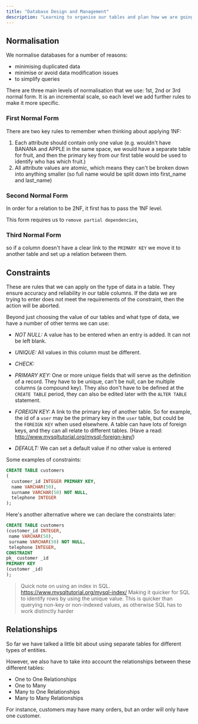 ```yaml
---
title: "Database Design and Management"
description: "Learning to organise our tables and plan how we are going to set out our relations."
---
```


## Normalisation

We normalise databases for a number of reasons:

- minimising duplicated data
- minimise or avoid data modification issues
- to simplify queries

There are three main levels of normalisation that we use: 1st, 2nd or 3rd normal form. It is an incremental scale, so each level we add further rules to make it more specific.

<!-- Need more info on these three to make sure it is extremely clear -->

### First Normal Form

There are two key rules to remember when thinking about applying 1NF:

1. Each attribute should contain only one value (e.g. wouldn't have BANANA and APPLE in the same space, we would have a separate table for fruit, and then the primary key from our first table would be used to identify who has which fruit.)
2. All attribute values are atomic, which means they can't be broken down into anything smaller (so full name would be split down into first_name and last_name)

### Second Normal Form

In order for a relation to be 2NF, it first has to pass the 1NF level.

This form requires us to `remove partial dependencies`,

### Third Normal Form

so if a column doesn't have a clear link to the `PRIMARY KEY` we move it to another table and set up a relation between them.

<!-- Review the db design in the sandbox: https://coderpad.io/sandbox -->

## Constraints

These are rules that we can apply on the type of data in a table. They ensure accuracy and reliability in our table columns. If the data we are trying to enter does not meet the requirements of the constraint, then the action will be aborted.

Beyond just choosing the value of our tables and what type of data, we have a number of other terms we can use:

- _NOT NULL:_ A value has to be entered when an entry is added. It can not be left blank.

<!-- Check that NOT NULL can be applied later to a table? Or does it have to be during the CREATE TABLE part? -->

- _UNIQUE:_ All values in this column must be different.

- _CHECK:_

- _PRIMARY KEY:_ One or more unique fields that will serve as the definition of a record. They have to be unique, can't be null, can be multiple columns (a compound key). They also don't have to be defined at the `CREATE TABLE` period, they can also be edited later with the `ALTER TABLE` statement.

<!-- Does the foreign key have to be linked to a primary key? Or is it just another unique field in a table? -->

- _FOREIGN KEY:_ A link to the primary key of another table. So for example, the id of a `user` may be the primary key in the `user` table, but could be the `FOREIGN KEY` when used elsewhere. A table can have lots of foreign keys, and they can all relate to different tables.
  (Have a read: http://www.mysqltutorial.org/mysql-foreign-key/)

- _DEFAULT:_ We can set a default value if no other value is entered

Some examples of constraints:

<!-- Should this be using integer? Or should it be an INT? Didn't know you could write the full? -->

```sql
CREATE TABLE customers
(
  customer_id INTEGER PRIMARY KEY,
  name VARCHAR(50),
  surname VARCHAR(50) NOT NULL,
  telephone INTEGER
);
```

Here's another alternative where we can declare the constraints later:

```sql
CREATE TABLE customers
(customer_id INTEGER,
 name VARCHAR(50),
 surname VARCHAR(50) NOT NULL,
 telephone INTEGER,
CONSTRAINT
pk_ customer _id
PRIMARY KEY
(customer _id)
);
```

> Quick note on using an index in SQL. https://www.mysqltutorial.org/mysql-index/ Making it quicker for SQL to identify rows by using the unique value. This is quicker than querying non-key or non-indexed values, as otherwise SQL has to work distinctly harder

## Relationships

So far we have talked a little bit about using separate tables for different types of entities.

However, we also have to take into account the relationships between these different tables:

<!-- Properly work out the difference in these, especially those middle two -->
- One to One Relationships
- One to Many
- Many to One Relationships
- Many to Many Relationships

For instance, customers may have many orders, but an order will only have one customer. 